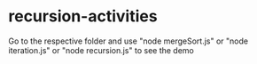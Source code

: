 # recursion-activities

Go to the respective folder and use
"node mergeSort.js" or "node iteration.js" or "node recursion.js"
to see the demo
